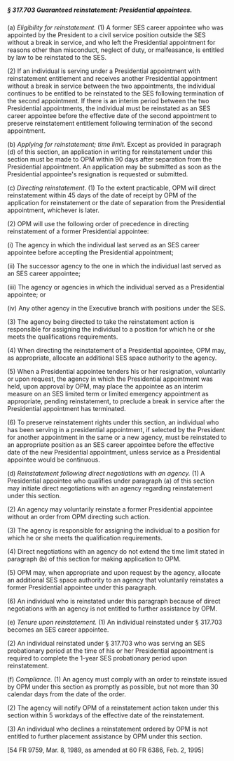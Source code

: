 ##### § 317.703 Guaranteed reinstatement: Presidential appointees. #####

(a) *Eligibility for reinstatement.* (1) A former SES career appointee who was appointed by the President to a civil service position outside the SES without a break in service, and who left the Presidential appointment for reasons other than misconduct, neglect of duty, or malfeasance, is entitled by law to be reinstated to the SES.

(2) If an individual is serving under a Presidential appointment with reinstatement entitlement and receives another Presidential appointment without a break in service between the two appointments, the individual continues to be entitled to be reinstated to the SES following termination of the second appointment. If there is an interim period between the two Presidential appointments, the individual must be reinstated as an SES career appointee before the effective date of the second appointment to preserve reinstatement entitlement following termination of the second appointment.

(b) *Applying for reinstatement; time limit.* Except as provided in paragraph (d) of this section, an application in writing for reinstatement under this section must be made to OPM within 90 days after separation from the Presidential appointment. An application may be submitted as soon as the Presidential appointee's resignation is requested or submitted.

(c) *Directing reinstatement.* (1) To the extent practicable, OPM will direct reinstatement within 45 days of the date of receipt by OPM of the application for reinstatement or the date of separation from the Presidential appointment, whichever is later.

(2) OPM will use the following order of precedence in directing reinstatement of a former Presidential appointee:

(i) The agency in which the individual last served as an SES career appointee before accepting the Presidential appointment;

(ii) The successor agency to the one in which the individual last served as an SES career appointee;

(iii) The agency or agencies in which the individual served as a Presidential appointee; or

(iv) Any other agency in the Executive branch with positions under the SES.

(3) The agency being directed to take the reinstatement action is responsible for assigning the individual to a position for which he or she meets the qualifications requirements.

(4) When directing the reinstatement of a Presidential appointee, OPM may, as appropriate, allocate an additional SES space authority to the agency.

(5) When a Presidential appointee tenders his or her resignation, voluntarily or upon request, the agency in which the Presidential appointment was held, upon approval by OPM, may place the appointee as an interim measure on an SES limited term or limited emergency appointment as appropriate, pending reinstatement, to preclude a break in service after the Presidential appointment has terminated.

(6) To preserve reinstatement rights under this section, an individual who has been serving in a presidential appointment, if selected by the President for another appointment in the same or a new agency, must be reinstated to an appropriate position as an SES career appointee before the effective date of the new Presidential appointment, unless service as a Presidential appointee would be continuous.

(d) *Reinstatement following direct negotiations with an agency.* (1) A Presidential appointee who qualifies under paragraph (a) of this section may initiate direct negotiations with an agency regarding reinstatement under this section.

(2) An agency may voluntarily reinstate a former Presidential appointee without an order from OPM directing such action.

(3) The agency is responsible for assigning the individual to a position for which he or she meets the qualification requirements.

(4) Direct negotiations with an agency do not extend the time limit stated in paragraph (b) of this section for making application to OPM.

(5) OPM may, when appropriate and upon request by the agency, allocate an additional SES space authority to an agency that voluntarily reinstates a former Presidential appointee under this paragraph.

(6) An individual who is reinstated under this paragraph because of direct negotiations with an agency is not entitled to further assistance by OPM.

(e) *Tenure upon reinstatement.* (1) An individual reinstated under § 317.703 becomes an SES career appointee.

(2) An individual reinstated under § 317.703 who was serving an SES probationary period at the time of his or her Presidential appointment is required to complete the 1-year SES probationary period upon reinstatement.

(f) *Compliance.* (1) An agency must comply with an order to reinstate issued by OPM under this section as promptly as possible, but not more than 30 calendar days from the date of the order.

(2) The agency will notify OPM of a reinstatement action taken under this section within 5 workdays of the effective date of the reinstatement.

(3) An individual who declines a reinstatement ordered by OPM is not entitled to further placement assistance by OPM under this section.

[54 FR 9759, Mar. 8, 1989, as amended at 60 FR 6386, Feb. 2, 1995]